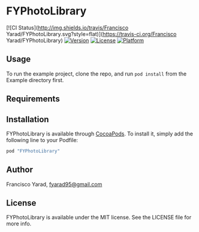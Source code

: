 # FYPhotoLibrary

[![CI Status](http://img.shields.io/travis/Francisco Yarad/FYPhotoLibrary.svg?style=flat)](https://travis-ci.org/Francisco Yarad/FYPhotoLibrary)
[![Version](https://img.shields.io/cocoapods/v/FYPhotoLibrary.svg?style=flat)](http://cocoapods.org/pods/FYPhotoLibrary)
[![License](https://img.shields.io/cocoapods/l/FYPhotoLibrary.svg?style=flat)](http://cocoapods.org/pods/FYPhotoLibrary)
[![Platform](https://img.shields.io/cocoapods/p/FYPhotoLibrary.svg?style=flat)](http://cocoapods.org/pods/FYPhotoLibrary)

## Usage

To run the example project, clone the repo, and run `pod install` from the Example directory first.

## Requirements

## Installation

FYPhotoLibrary is available through [CocoaPods](http://cocoapods.org). To install
it, simply add the following line to your Podfile:

```ruby
pod "FYPhotoLibrary"
```

## Author

Francisco Yarad, fyarad95@gmail.com

## License

FYPhotoLibrary is available under the MIT license. See the LICENSE file for more info.
